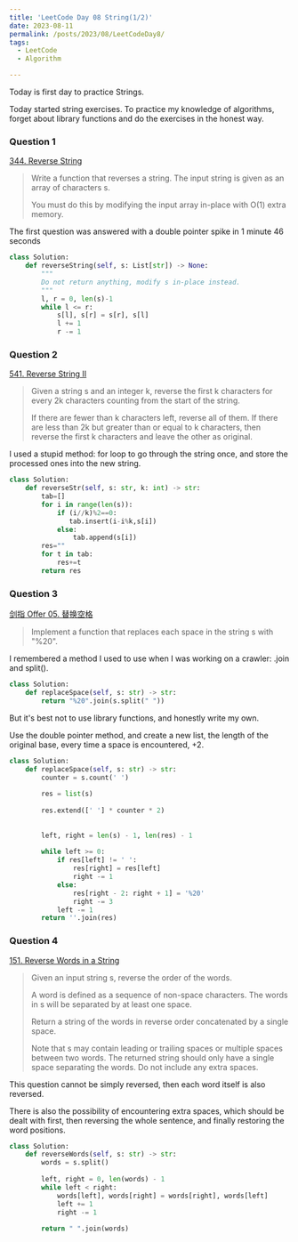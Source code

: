 ```yaml
---
title: 'LeetCode Day 08 String(1/2)'
date: 2023-08-11
permalink: /posts/2023/08/LeetCodeDay8/
tags:
  - LeetCode
  - Algorithm

---
```

Today is first day to practice Strings.

Today started string exercises. To practice my knowledge of algorithms, forget about library functions and do the exercises in the honest way.

### Question 1

[344. Reverse String](https://leetcode.com/problems/reverse-string/)

> Write a function that reverses a string. The input string is given as an array of characters s.
>
> You must do this by modifying the input array in-place with O(1) extra memory.

 The first question was answered with a double pointer spike in 1 minute 46 seconds

```python
class Solution:
    def reverseString(self, s: List[str]) -> None:
        """
        Do not return anything, modify s in-place instead.
        """
        l, r = 0, len(s)-1
        while l <= r:
            s[l], s[r] = s[r], s[l]
            l += 1
            r -= 1
```



### Question 2

[541. Reverse String II](https://leetcode.com/problems/reverse-string-ii/)

> Given a string s and an integer k, reverse the first k characters for every 2k characters counting from the start of the string.
>
> If there are fewer than k characters left, reverse all of them. If there are less than 2k but greater than or equal to k characters, then reverse the first k characters and leave the other as original.

I used a stupid method: for loop to go through the string once, and store the processed ones into the new string.

```python
class Solution:
    def reverseStr(self, s: str, k: int) -> str:
        tab=[]
        for i in range(len(s)):
            if (i//k)%2==0:
               tab.insert(i-i%k,s[i])
            else:
                tab.append(s[i])
        res=""
        for t in tab:
            res+=t
        return res
```



### Question 3

[剑指 Offer 05. 替换空格](https://leetcode.cn/problems/ti-huan-kong-ge-lcof/)

> Implement a function that replaces each space in the string s with "%20".

I remembered a method I used to use when I was working on a crawler: .join and split().

```python
class Solution:
    def replaceSpace(self, s: str) -> str:
        return "%20".join(s.split(" "))
```

But it's best not to use library functions, and honestly write my own.

Use the double pointer method, and create a new list, the length of the original base, every time a space is encountered, +2.

```python
class Solution:
    def replaceSpace(self, s: str) -> str:
        counter = s.count(' ')
        
        res = list(s)
      
        res.extend([' '] * counter * 2)
        
 
        left, right = len(s) - 1, len(res) - 1
        
        while left >= 0:
            if res[left] != ' ':
                res[right] = res[left]
                right -= 1
            else:
                res[right - 2: right + 1] = '%20'
                right -= 3
            left -= 1
        return ''.join(res)
```



### Question 4

[151. Reverse Words in a String](https://leetcode.com/problems/reverse-words-in-a-string/)

> Given an input string s, reverse the order of the words.
>
> A word is defined as a sequence of non-space characters. The words in s will be separated by at least one space.
>
> Return a string of the words in reverse order concatenated by a single space.
>
> Note that s may contain leading or trailing spaces or multiple spaces between two words. The returned string should only have a single space separating the words. Do not include any extra spaces.

This question cannot be simply reversed, then each word itself is also reversed.

There is also the possibility of encountering extra spaces, which should be dealt with first, then reversing the whole sentence, and finally restoring the word positions.

```python
class Solution:
    def reverseWords(self, s: str) -> str:
        words = s.split()
 
        left, right = 0, len(words) - 1
        while left < right:
            words[left], words[right] = words[right], words[left]
            left += 1
            right -= 1
            
        return " ".join(words)
```

